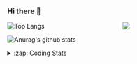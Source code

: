 ### Hi there 👋

<!--
**tao8687/tao8687** is a ✨ _special_ ✨ repository because its `README.md` (this file) appears on your GitHub profile.

Here are some ideas to get you started:

- 🔭 I’m currently working on ...
- 🌱 I’m currently learning ...
- 👯 I’m looking to collaborate on ...
- 🤔 I’m looking for help with ...
- 💬 Ask me about ...
- 📫 How to reach me: ...
- 😄 Pronouns: ...
- ⚡ Fun fact: ...
-->

<img align='right' src="https://media.giphy.com/media/M9gbBd9nbDrOTu1Mqx/giphy.gif" width="240">

  
![Top Langs](https://github-readme-stats.vercel.app/api/top-langs/?username=tao8687&layout=compact&title_color=23238E&text_color=A67D3D)

![Anurag's github stats](https://github-readme-stats.vercel.app/api?username=tao8687&show_icons=true&&text_color=A67D3D&title_color=23238E&show_icons=false&count_private=true&hide=stars)

<details>
  <summary>:zap: Coding Stats</summary>
  <br>
    
<!--START_SECTION:waka-->
![Code Time](http://img.shields.io/badge/Code%20Time-923%20hrs%2025%20mins-blue)

![Profile Views](http://img.shields.io/badge/Profile%20Views-3-blue)

**🐱 My GitHub Data** 

> 🏆 41 Contributions in the Year 2023
 > 
> 📦 1.5 MB Used in GitHub's Storage 
 > 
> 🚫 Not Opted to Hire
 > 
> 📜 49 Public Repositories 
 > 
> 🔑 23 Private Repositories  
 > 
**I'm an Early 🐤** 

```text
🌞 Morning      117 commits       ██████████████████░░░░░░░   71.78 % 
🌆 Daytime       23 commits       ███░░░░░░░░░░░░░░░░░░░░░░   14.11 % 
🌃 Evening       23 commits       ███░░░░░░░░░░░░░░░░░░░░░░   14.11 % 
🌙 Night          0 commits       ░░░░░░░░░░░░░░░░░░░░░░░░░   00.00 % 

```
📅 **I'm Most Productive on Monday** 

```text
Monday          31 commits       ████░░░░░░░░░░░░░░░░░░░░░   19.02 % 
Tuesday         25 commits       ███░░░░░░░░░░░░░░░░░░░░░░   15.34 % 
Wednesday       24 commits       ███░░░░░░░░░░░░░░░░░░░░░░   14.72 % 
Thursday        21 commits       ███░░░░░░░░░░░░░░░░░░░░░░   12.88 % 
Friday          28 commits       ████░░░░░░░░░░░░░░░░░░░░░   17.18 % 
Saturday        17 commits       ██░░░░░░░░░░░░░░░░░░░░░░░   10.43 % 
Sunday          17 commits       ██░░░░░░░░░░░░░░░░░░░░░░░   10.43 % 

```


📊 **This Week I Spent My Time On** 

```text
⌚︎ Time Zone: Asia/Shanghai

💬 Programming Languages: 
C                        3 hrs 4 mins        █████████░░░░░░░░░░░░░░░░   37.80 % 
Markdown                 1 hr 56 mins        ██████░░░░░░░░░░░░░░░░░░░   23.78 % 
Python                   1 hr 22 mins        ████░░░░░░░░░░░░░░░░░░░░░   16.81 % 
Other                    53 mins             ██░░░░░░░░░░░░░░░░░░░░░░░   10.90 % 
Text                     27 mins             █░░░░░░░░░░░░░░░░░░░░░░░░   05.62 % 

🔥 Editors: 
VS Code                  8 hrs 9 mins        █████████████████████████   100.00 % 

🐱‍💻 Projects: 
VC0768_platform_rtthread 3 hrs 38 mins       ███████████░░░░░░░░░░░░░░   44.65 % 
rt-thread                1 hr 50 mins        █████░░░░░░░░░░░░░░░░░░░░   22.64 % 
sylixOS                  1 hr 39 mins        █████░░░░░░░░░░░░░░░░░░░░   20.31 % 
TS0845_5.0               56 mins             ██░░░░░░░░░░░░░░░░░░░░░░░   11.46 % 
vc0768                   4 mins              ░░░░░░░░░░░░░░░░░░░░░░░░░   00.93 % 

💻 Operating System: 
Linux                    8 hrs 9 mins        █████████████████████████   100.00 % 

```

**I Mostly Code in Python** 

```text
Python                   9 repos             ████████░░░░░░░░░░░░░░░░░   32.14 % 
C++                      6 repos             █████░░░░░░░░░░░░░░░░░░░░   21.43 % 
C                        5 repos             ████░░░░░░░░░░░░░░░░░░░░░   17.86 % 
Shell                    2 repos             █░░░░░░░░░░░░░░░░░░░░░░░░   07.14 % 
JavaScript               2 repos             █░░░░░░░░░░░░░░░░░░░░░░░░   07.14 % 

```


**Timeline**

![Chart not found](https://raw.githubusercontent.com/tao8687/tao8687/master/charts/bar_graph.png) 


 Last Updated on 09/02/2023 01:39:10 UTC
<!--END_SECTION:waka-->
</details>
